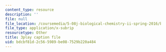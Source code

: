 ```yaml
---
content_type: resource
description: ''
file: null
file_location: /coursemedia/5-08j-biological-chemistry-ii-spring-2016/bdcbf81d2c565989be087529b220a484_Jn-Bkwf77SQ.vtt
file_type: application/x-subrip
resourcetype: Other
title: 3play caption file
uid: bdcbf81d-2c56-5989-be08-7529b220a484
---
```

